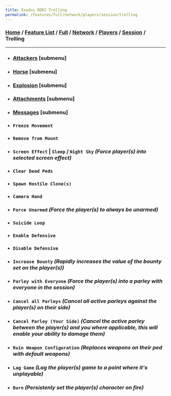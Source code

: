 ```yaml
---
title: Exodus RDR2 Trolling
permalink: /features/full/network/players/session/trolling
---
```

### [Home](/) / [Feature List](/features) / [Full](/features/full) / [Network](/features/full/network) / [Players](/features/full/network/players) / [Session](/features/full/network/players/session) / Trolling
---
- ### [Attackers](trolling/attackers) [submenu]
- ### [Horse](trolling/horse) [submenu]
- ### [Explosion](trolling/explosion) [submenu]
- ### [Attachments](trolling/attachments) [submenu]
- ### [Messages](trolling/messages) [submenu]
- ### `Freeze Movement`
- ### `Remove from Mount`
- ### `Screen Effect` | `Sleep` / `Night Sky` *(Force player(s) into selected screen effect)*
- ### `Clear Dead Peds`
- ### `Spawn Hostile Clone(s)`
- ### `Camera Hand`
- ### `Force Unarmed` *(Force the player(s) to always be unarmed)*
- ### `Suicide Loop`
- ### `Enable Defensive`
- ### `Disable Defensive`
- ### `Increase Bounty` *(Rapidly increases the value of the bounty set on the player(s))*
- ### `Parley with Everyone` *(Force the player(s) into a parley with everyone in the session)*
- ### `Cancel all Parleys` *(Cancel all active parleys against the player(s) on their side)*
- ### `Cancel Parley (Your Side)` *(Cancel the active parley between the player(s) and you where applicable, this will enable your ability to damage them)*
- ### `Ruin Weapon Configuration` *(Replaces weapons on their ped with default weapons)*
- ### `Lag Game` *(Lag the player(s) game to a point where it's unplayable)*
- ### `Burn` *(Persistenly set the player(s) character on fire)*
